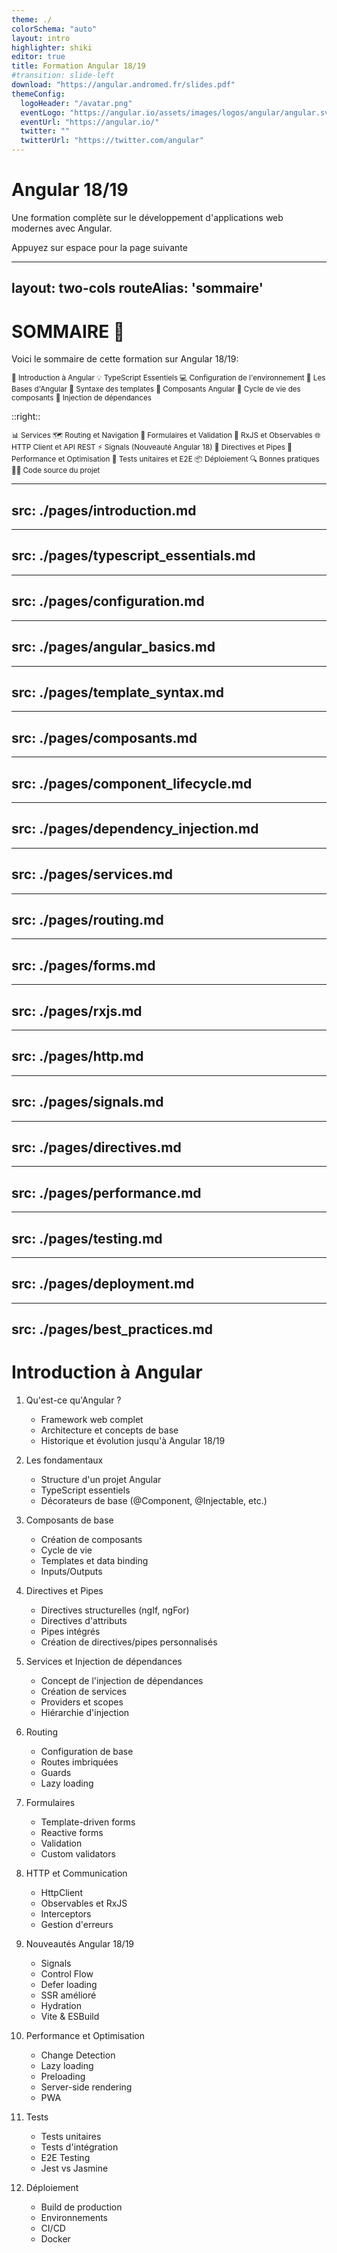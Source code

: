 ```yaml
---
theme: ./
colorSchema: "auto"
layout: intro
highlighter: shiki
editor: true
title: Formation Angular 18/19
#transition: slide-left
download: "https://angular.andromed.fr/slides.pdf"
themeConfig:
  logoHeader: "/avatar.png"
  eventLogo: "https://angular.io/assets/images/logos/angular/angular.svg"
  eventUrl: "https://angular.io/"
  twitter: ""
  twitterUrl: "https://twitter.com/angular"
---
```


# Angular 18/19

Une formation complète sur le développement d'applications web modernes avec Angular.

<div class="pt-12">
  <span @click="next" class="px-2 p-1 rounded cursor-pointer hover:bg-white hover:bg-opacity-10">
    Appuyez sur espace pour la page suivante <carbon:arrow-right class="inline"/>
  </span>
</div>

---
layout: two-cols
routeAlias: 'sommaire'
---

<a name="SOMMAIRE" id="sommaire"></a>

# SOMMAIRE 📜

Voici le sommaire de cette formation sur Angular 18/19:

<small>

<div class="flex flex-col gap-2">
<Link to="introduction-angular">🚀 Introduction à Angular</Link>
<Link to="typescript-essentials">💡 TypeScript Essentiels</Link>
<Link to="configuration-environnement">💻 Configuration de l'environnement</Link>
<Link to="angular-basics">🎯 Les Bases d'Angular</Link>
<Link to="template-syntax">📝 Syntaxe des templates</Link>
<Link to="composants-angular">🔧 Composants Angular</Link>
<Link to="component-lifecycle">🔄 Cycle de vie des composants</Link>
<Link to="dependency-injection">💉 Injection de dépendances</Link>
</div>

</small>

::right::

<small>

<div class="flex flex-col gap-2">
<Link to="services-dependency-injection">📊 Services</Link>
<Link to="routing-navigation">🗺️ Routing et Navigation</Link>
<Link to="forms-validation">📝 Formulaires et Validation</Link>
<Link to="rxjs-observables">🔄 RxJS et Observables</Link>
<Link to="http-client">🌐 HTTP Client et API REST</Link>
<Link to="signals">⚡ Signals (Nouveauté Angular 18)</Link>
<Link to="directives-pipes">📱 Directives et Pipes</Link>
<Link to="performance">🚀 Performance et Optimisation</Link>
<Link to="testing">🧪 Tests unitaires et E2E</Link>
<Link to="deployment">📦 Déploiement</Link>
<Link to="best-practices">🔍 Bonnes pratiques</Link>
<Link to="source-code">🧑‍💻 Code source du projet</Link>
</div>

</small>

---
src: ./pages/introduction.md
---

---
src: ./pages/typescript_essentials.md
---

---
src: ./pages/configuration.md
---

---
src: ./pages/angular_basics.md
---

---
src: ./pages/template_syntax.md
---

---
src: ./pages/composants.md
---

---
src: ./pages/component_lifecycle.md
---

---
src: ./pages/dependency_injection.md
---

---
src: ./pages/services.md
---

---
src: ./pages/routing.md
---

---
src: ./pages/forms.md
---

---
src: ./pages/rxjs.md
---

---
src: ./pages/http.md
---

---
src: ./pages/signals.md
---

---
src: ./pages/directives.md
---

---
src: ./pages/performance.md
---

---
src: ./pages/testing.md
---

---
src: ./pages/deployment.md
---

---
src: ./pages/best_practices.md
---

# Introduction à Angular

1. Qu'est-ce qu'Angular ?
   - Framework web complet
   - Architecture et concepts de base
   - Historique et évolution jusqu'à Angular 18/19

2. Les fondamentaux
   - Structure d'un projet Angular
   - TypeScript essentiels
   - Décorateurs de base (@Component, @Injectable, etc.)

3. Composants de base
   - Création de composants
   - Cycle de vie
   - Templates et data binding
   - Inputs/Outputs

4. Directives et Pipes
   - Directives structurelles (ngIf, ngFor)
   - Directives d'attributs
   - Pipes intégrés
   - Création de directives/pipes personnalisés

5. Services et Injection de dépendances
   - Concept de l'injection de dépendances
   - Création de services
   - Providers et scopes
   - Hiérarchie d'injection

6. Routing
   - Configuration de base
   - Routes imbriquées
   - Guards
   - Lazy loading

7. Formulaires
   - Template-driven forms
   - Reactive forms
   - Validation
   - Custom validators

8. HTTP et Communication
   - HttpClient
   - Observables et RxJS
   - Interceptors
   - Gestion d'erreurs

9. Nouveautés Angular 18/19
   - Signals
   - Control Flow
   - Defer loading
   - SSR amélioré
   - Hydration
   - Vite & ESBuild

10. Performance et Optimisation
    - Change Detection
    - Lazy loading
    - Preloading
    - Server-side rendering
    - PWA

11. Tests
    - Tests unitaires
    - Tests d'intégration
    - E2E Testing
    - Jest vs Jasmine

12. Déploiement
    - Build de production
    - Environnements
    - CI/CD
    - Docker

